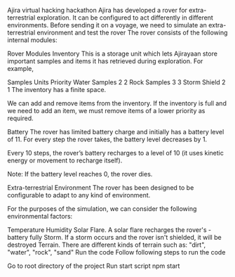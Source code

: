 Ajira virtual hacking hackathon
Ajira has developed a rover for extra-terrestrial exploration. It can be configured to act differently in different environments. Before sending it on a voyage, we need to simulate an extra-terrestrial environment and test the rover The rover consists of the following internal modules:

Rover Modules
Inventory
This is a storage unit which lets Ajirayaan store important samples and items it has retrieved during exploration. For example,

Samples	Units	Priority
Water Samples	2	2
Rock Samples	3	3
Storm Shield	2	1
The inventory has a finite space.

We can add and remove items from the inventory. If the inventory is full and we need to add an item, we must remove items of a lower priority as required.

Battery
The rover has limited battery charge and initially has a battery level of 11. For every step the rover takes, the battery level decreases by 1.

Every 10 steps, the rover’s battery recharges to a level of 10 (it uses kinetic energy or movement to recharge itself).

Note: If the battery level reaches 0, the rover dies.

Extra-terrestrial Environment
The rover has been designed to be configurable to adapt to any kind of environment.

For the purposes of the simulation, we can consider the following environmental factors:

Temperature
Humidity
Solar Flare. A solar flare recharges the rover's - battery fully
Storm. If a storm occurs and the rover isn't shielded, it will be destroyed
Terrain. There are different kinds of terrain such as: "dirt", "water", "rock", "sand"
Run the code
Follow following steps to run the code

Go to root directory of the project
Run start script
npm start